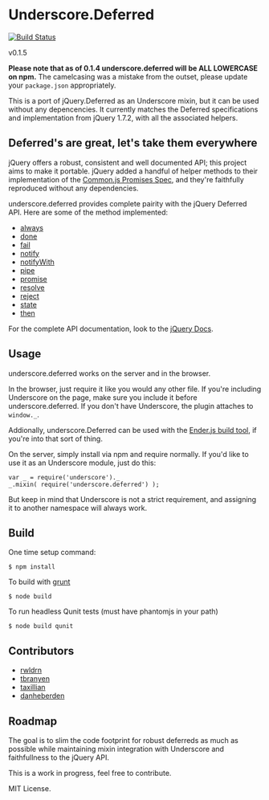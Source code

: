 # Underscore.Deferred

[![Build Status](https://secure.travis-ci.org/wookiehangover/underscore.deferred.png?branch=master)](http://travis-ci.org/wookiehangover/underscore.deferred)

v0.1.5

**Please note that as of 0.1.4 underscore.deferred will be ALL LOWERCASE on
npm.** The camelcasing was a mistake from the outset, please update your
`package.json` appropriately.

This is a port of jQuery.Deferred as an Underscore mixin, but it can be
used without any depencencies. It currently matches the Deferred specifications
and implementation from jQuery 1.7.2, with all the associated helpers.

## Deferred's are great, let's take them everywhere

jQuery offers a robust, consistent and well documented API; this project aims
to make it portable. jQuery added a handful of helper methods to their
implementation of the [Common.js Promises Spec][promise], and they're faithfully
reproduced without any dependencies.

underscore.deferred provides complete pairity with the jQuery Deferred
API. Here are some of the method implemented:

* [always](http://api.jquery.com/deferred.always/)
* [done](http://api.jquery.com/deferred.done/)
* [fail](http://api.jquery.com/deferred.fail/)
* [notify](http://api.jquery.com/deferred.notify/)
* [notifyWith](http://api.jquery.com/deferred.notifywith/)
* [pipe](http://api.jquery.com/deferred.pipe/)
* [promise](http://api.jquery.com/deferred.promise/)
* [resolve](http://api.jquery.com/deferred.resolve/)
* [reject](http://api.jquery.com/deferred.reject/)
* [state](http://api.jquery.com/deferred.notifywith/)
* [then](http://api.jquery.com/deferred.then/)

For the complete API documentation, look to the [jQuery Docs][jquery-docs].

## Usage

underscore.deferred works on the server and in the browser.

In the browser, just require it like you would any other file. If you're
including Underscore on the page, make sure you include it before
underscore.deferred. If you don't have Underscore, the plugin attaches to
`window._`.

Addionally, underscore.Deferred can be used with the [Ender.js build
tool][ender], if you're into that sort of thing.

On the server, simply install via npm and require normally. If you'd like to
use it as an Underscore module, just do this:

    var _ = require('underscore')._
    _.mixin( require('underscore.deferred') );

But keep in mind that Underscore is not a strict requirement, and assigning it
to another namespace will always work.

## Build

One time setup command:

```
$ npm install
```

To build with [grunt](https://github.com/cowboy/grunt)

```
$ node build
```

To run headless Qunit tests (must have phantomjs in your path)

```
$ node build qunit
```

## Contributors

* [rwldrn](https://github.com/rwldrn)
* [tbranyen](https://github.com/tbranyen)
* [taxillian](https://github.com/taxilian)
* [danheberden](https://github.com/danheberden)

## Roadmap

The goal is to slim the code footprint for robust deferreds as much as
possible while maintaining mixin integration with Underscore and faithfullness
to the jQuery API.

This is a work in progress, feel free to contribute.

MIT License.

[promise]: http://wiki.commonjs.org/wiki/Promises
[jquery-docs]: http://api.jquery.com/category/deferred-object/
[ender]: http://ender.no.de/
